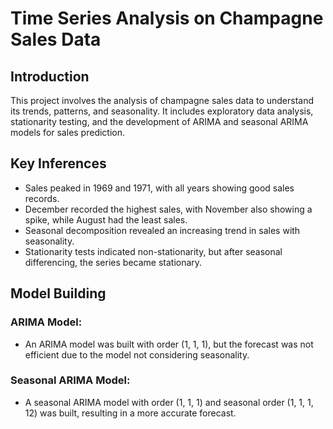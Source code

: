 # Time Series Analysis on Champagne Sales Data

## Introduction

This project involves the analysis of champagne sales data to understand its trends, patterns, and seasonality. It includes exploratory data analysis, stationarity testing, and the development of ARIMA and seasonal ARIMA models for sales prediction.

## Key Inferences

- Sales peaked in 1969 and 1971, with all years showing good sales records.
- December recorded the highest sales, with November also showing a spike, while August had the least sales.
- Seasonal decomposition revealed an increasing trend in sales with seasonality.
- Stationarity tests indicated non-stationarity, but after seasonal differencing, the series became stationary.

## Model Building

### ARIMA Model:
- An ARIMA model was built with order (1, 1, 1), but the forecast was not efficient due to the model not considering seasonality.

### Seasonal ARIMA Model:
- A seasonal ARIMA model with order (1, 1, 1) and seasonal order (1, 1, 1, 12) was built, resulting in a more accurate forecast.

